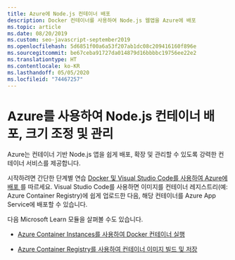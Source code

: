 ```yaml
---
title: Azure에 Node.js 컨테이너 배포
description: Docker 컨테이너를 사용하여 Node.js 웹앱을 Azure에 배포
ms.topic: article
ms.date: 08/20/2019
ms.custom: seo-javascript-september2019
ms.openlocfilehash: 5d6851f00a6a53f207ab1dc08c209416160f896e
ms.sourcegitcommit: be67ceba91727da014879d16bbbbc19756ee22e2
ms.translationtype: HT
ms.contentlocale: ko-KR
ms.lasthandoff: 05/05/2020
ms.locfileid: "74467257"
---
```

# <a name="use-azure-to-deploy-scale-and-manage-nodejs-containers"></a>Azure를 사용하여 Node.js 컨테이너 배포, 크기 조정 및 관리

Azure는 컨테이너 기반 Node.js 앱을 쉽게 배포, 확장 및 관리할 수 있도록 강력한 컨테이너 서비스를 제공합니다.

시작하려면 간단한 단계별 연습 [Docker 및 Visual Studio Code를 사용하여 Azure에 배포 ](tutorial-vscode-docker-node-01.md)를 따르세요. Visual Studio Code를 사용하면 이미지를 컨테이너 레지스트리(예: Azure Container Registry)에 쉽게 업로드한 다음, 해당 컨테이너를 Azure App Service에 배포할 수 있습니다.

다음 Microsoft Learn 모듈을 살펴볼 수도 있습니다.

- [Azure Container Instances를 사용하여 Docker 컨테이너 실행](/learn/modules/run-docker-with-azure-container-instances/)

- [Azure Container Registry를 사용하여 컨테이너 이미지 빌드 및 저장](/learn/modules/build-and-store-container-images/)
